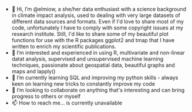 - 👋 Hi, I’m @elmiow, a she/her data enthusiast with a science background in climate impact analysis, used to dealing with very large datasets of different data sources and formats. Even if I'd love to share most of my code, unfortunately I have to comply with some copyright issues at my research institute. Still, I'd like to share some of my beautiful plot functions for use with the R packages ggplot2 and tmap that I have written to enrich my scientific publications.
- 👀 I’m interested and experienced in using R, multivariate and non-linear datat analysis, supervised and unsupervised machine learning techniques, passionate about geospatial data, beautiful graphs and maps and lapply()
- 🌱 I’m currently learning SQL and improving my python skills - always keen on learning new tricks to constantly improve my code
- 💞️ I’m looking to collaborate on anything that's interesting and can bring progress to others or myself
- 📫 How to reach me... is currently unavailable 

<!---
elmiow/elmiow is a ✨ special ✨ repository because its `README.md` (this file) appears on your GitHub profile.
You can click the Preview link to take a look at your changes.
--->
